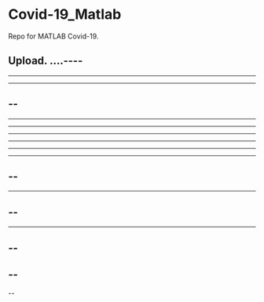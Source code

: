 # Covid-19_Matlab

Repo for MATLAB Covid-19.

Upload.
....----
----
----------
----------
--
----
--------
-----
-----
----------
----
----
--
--
----
--
--
----
--
--
--
--
--
